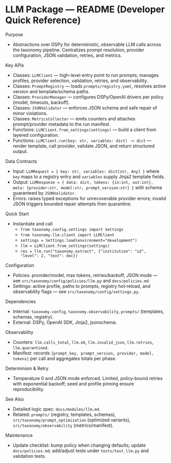 # LLM Package — README (Developer Quick Reference)

Purpose
- Abstractions over DSPy for deterministic, observable LLM calls across the taxonomy pipeline. Centralizes prompt resolution, provider configuration, JSON validation, retries, and metrics.

Key APIs
- Classes: `LLMClient` — high-level entry point to run prompts; manages profiles, provider selection, validation, retries, and observability.
- Classes: `PromptRegistry` — loads `prompts/registry.yaml`, resolves active version and template/schema paths.
- Classes: `ProviderManager` — configures DSPy/OpenAI drivers per policy (model, timeouts, backoff).
- Classes: `JSONValidator` — enforces JSON schema and safe repair of minor violations.
- Classes: `MetricsCollector` — emits counters and attaches prompt/provider metadata to the run manifest.
- Functions: `LLMClient.from_settings(settings)` — build a client from layered configuration.
- Functions: `LLMClient.run(key: str, variables: dict) -> dict` — render template, call provider, validate JSON, and return structured output.

Data Contracts
- Input: `LLMRequest = { key: str, variables: dict[str, Any] }` where `key` maps to a registry entry and `variables` supply Jinja2 template fields.
- Output: `LLMResponse = { data: dict, tokens: {in:int, out:int}, meta: {provider:str, model:str, prompt_version:str} }` with schema guaranteed by `JSONValidator`.
- Errors: raises typed exceptions for unrecoverable provider errors; invalid JSON triggers bounded repair attempts then quarantine.

Quick Start
- Instantiate and call
  - `from taxonomy.config.settings import Settings`
  - `from taxonomy.llm.client import LLMClient`
  - `settings = Settings.load(environment="development")`
  - `llm = LLMClient.from_settings(settings)`
  - `res = llm.run("taxonomy.extract", {"institution": "u2", "level": 2, "text": doc})`

Configuration
- Policies: provider/model, max tokens, retries/backoff, JSON mode — see `src/taxonomy/config/policies/llm.py` and `docs/policies.md`.
- Settings: active profile, paths to prompts, registry hot‑reload, and observability flags — see `src/taxonomy/config/settings.py`.

Dependencies
- Internal: `taxonomy.config`, `taxonomy.observability`, `prompts/` (templates, schemas, registry).
- External: DSPy, OpenAI SDK, Jinja2, jsonschema.

Observability
- Counters: `llm.calls_total`, `llm.ok`, `llm.invalid_json`, `llm.retries`, `llm.quarantined`.
- Manifest: records `{prompt_key, prompt_version, provider, model, tokens}` per call and aggregates totals per phase.

Determinism & Retry
- Temperature 0 and JSON mode enforced. Limited, policy‑bound retries with exponential backoff; seed and profile pinning ensure reproducibility.

See Also
- Detailed logic spec: `docs/modules/llm.md`.
- Related: `prompts/` (registry, templates, schemas), `src/taxonomy/prompt_optimization` (optimized variants), `src/taxonomy/observability` (metrics/manifest).

Maintenance
- Update checklist: bump policy when changing defaults; update `docs/policies.md`; add/adjust tests under `tests/test_llm.py` and validation tests.

